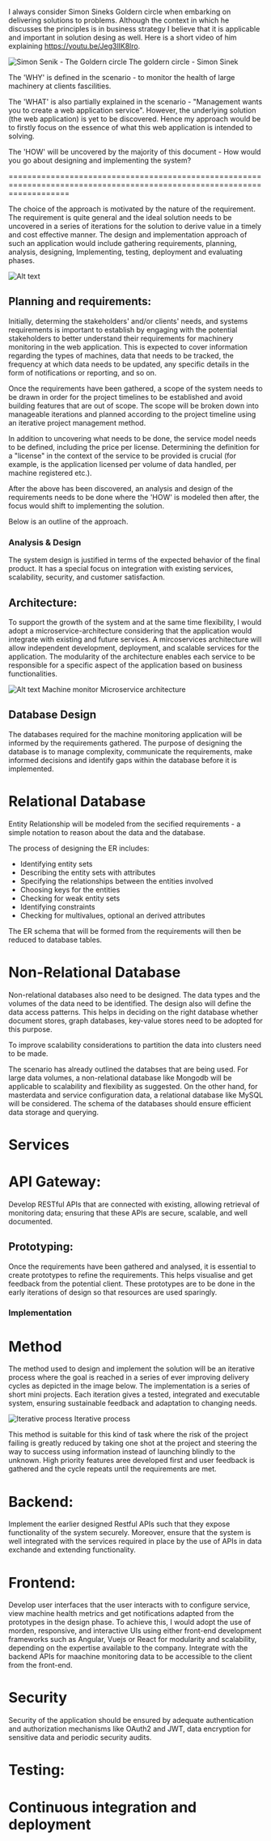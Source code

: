 I always consider Simon Sineks Goldern circle when embarking on delivering solutions to problems. Although the context in which he discusses the principles is in business strategy I believe that it is applicable and important in solution desing as well. Here is a short video of him explaining https://youtu.be/Jeg3lIK8lro.

![Simon Senik - The Goldern circle](image.png) The goldern circle - Simon Sinek

The 'WHY' is defined in the scenario - to monitor the health of large machinery at clients fascilities.

The 'WHAT' is also partially explained in the scenario - "Management wants you to create a web application service". However, the underlying solution (the web application) is yet to be discovered. Hence my approach would be to firstly focus on the essence of what this web application is intended to solving.

The 'HOW' will be uncovered by the majority of this document - How would you go about designing and implementing the system?

=========================================================================================================================

The choice of the approach is motivated by the nature of the requirement. The requirement is quite general and the ideal solution needs to be uncovered in a series of iterations for the solution to derive value in a timely and cost effective manner. The design and implementation approach of such an application would include gathering requirements, planning, analysis, designing, Implementing, testing, deployment and evaluating phases.

![Alt text](image-6.png)

##  Planning and requirements:

Initially, determing the stakeholders' and/or clients' needs, and systems requirements is important to establish by engaging with the potential stakeholders to better understand their requirements for machinery monitoring in the web application. This is expected to cover information regarding the types of machines, data that needs to be tracked, the frequency at which data needs to be updated, any specific details in the form of notifications or reporting, and so on. 

Once the requirements have been gathered, a scope of the system needs to be drawn in order for the project timelines to be established and avoid building features that are out of scope. The scope will be broken down into manageable iterations and planned according to the project timeline using an iterative project management method. 

In addition to uncovering what needs to be done, the service model needs to be defined, including the price per license. Determining the definition for a "license" in the context of the service to be provided is crucial (for example, is the application licensed per volume of data handled, per machine registered etc.).

After the above has been discovered, an analysis and design of the requirements needs to be done where the 'HOW' is modeled then after, the focus would shift to implementing the solution. 

Below is an outline of the approach.

### Analysis & Design

The system design is justified in terms of the expected behavior of the final product.
It has a special focus on integration with existing services, scalability, security, and customer satisfaction.  

## Architecture: 
To support the growth of the system and at the same time flexibility, I would adopt a microservice-architecture considering that the application would integrate with existing and future services. A mircoservices architecture will allow independent development, deployment, and scalable services for the application. The modularity of the architecture enables each service to be responsible for a specific aspect of the application based on business functionalities. 

![Alt text](image-8.png)
Machine monitor Microservice architecture

## Database Design 
The databases required for the machine monitoring application will be informed by the requirements gathered. The purpose of designing the database is to manage complexity, communicate the requirements, make informed decisions and identify gaps within the database before it is implemented.


# Relational Database
 Entity Relationship will be modeled from the secified requirements -  a simple notation to reason about the data and the database. 

The process of designing the ER includes:
- Identifying entity sets
- Describing the  entity sets with attributes
- Specifying the relationships between the entities involved
- Choosing keys for the entities
- Checking for weak entity sets
- Identifying constraints
- Checking for multivalues, optional an derived attributes

The ER schema that will be formed from the requirements will then be reduced to database tables.

# Non-Relational Database 
Non-relational databases also need to be designed. The data types and the volumes of the data need to be identified. The design also will define the data access patterns. This helps in deciding on the right database  whether document stores, graph databases, key-value stores need to be adopted for this purpose.

To improve scalability considerations to partition the data into clusters need to be made.

The scenario has already outlined the databses that are being used. For large data volumes, a non-relational database like Mongodb will be applicable to scalability and flexibility as suggested. On the other hand, for masterdata and service configuration data, a relational database like MySQL will be considered. The schema of the databases should ensure efficient data storage and querying.

# Services

# API Gateway: 
Develop RESTful APIs that are connected with existing, allowing retrieval of monitoring data; ensuring that these APIs are secure, scalable, and well documented.  

## Prototyping: 
Once the requirements have been gathered and analysed, it is essential to create prototypes to refine the requirements.
This helps visualise and get feedback from the potential client. These prototypes are to be done in the early iterations of design so that resources are used sparingly.

### Implementation

# Method
The method used to design and implement the solution will be an iterative process where the goal is reached in a series of ever improving delivery cycles as depicted in the image below. The implementation is a series of short mini projects. Each iteration gives a tested, integrated and executable system, ensuring sustainable feedback and adaptation to changing needs.

![Iterative process](image-1.png) 
Iterative process

This method is suitable for this kind of task where the risk of the project failing is greatly reduced by taking one shot at the project and steering the way to success using information instead of launching blindly to the unknown. High priority features aree developed first and user feedback is gathered and the cycle repeats until the requirements are met.
 
# Backend: 
Implement the earlier designed Restful APIs such that they expose functionality of the system securely. Moreover, ensure that the system is well integrated with the services required in place by the use of APIs in data exchande and extending functionality.

# Frontend: 
Develop user interfaces that the user interacts with to configure service, view machine health metrics and get notifications adapted from the prototypes in the design phase. To achieve this, I would adopt the use of morden, responsive, and interactive UIs using either front-end development frameworks such as Angular, Vuejs or React for modularity and scalability, depending on the expertise available to the company. Integrate with the backend APIs for maachine monitoring data to be accessible to the client from the front-end.

# Security

Security of the application should be ensured by adequate authentication and authorization mechanisms like OAuth2 and JWT, data encryption for sensitive data and periodic security audits.

# Testing: 

# Continuous integration and deployment



